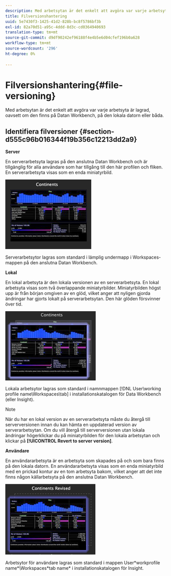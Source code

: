 ```yaml
---
description: Med arbetsytan är det enkelt att avgöra var varje arbetsyta är lagrad, oavsett om den finns på Datan Workbench, på den lokala datorn eller båda.
title: Filversionshantering
uuid: 5e7430f3-1425-41d2-828b-bc8f5786bf3b
exl-id: 82a70d51-a95c-4ddd-8d3c-cd0364940693
translation-type: tm+mt
source-git-commit: d9df90242ef96188f4e4b5e6d04cfef196b0a628
workflow-type: tm+mt
source-wordcount: '296'
ht-degree: 0%

---
```


# Filversionshantering{#file-versioning}

Med arbetsytan är det enkelt att avgöra var varje arbetsyta är lagrad, oavsett om den finns på Datan Workbench, på den lokala datorn eller båda.

## Identifiera filversioner {#section-d555c96b016344f19b356c12213dd2a9}

**Server**

En serverarbetsyta lagras på den anslutna Datan Workbench och är tillgänglig för alla användare som har tillgång till den här profilen och fliken. En serverarbetsyta visas som en enda miniatyrbild.

![](assets/wsp_thumb_server.png)

Serverarbetsytor lagras som standard i lämplig undermapp i Workspaces-mappen på den anslutna Datan Workbench.

**Lokal**

En lokal arbetsyta är den lokala versionen av en serverarbetsyta. En lokal arbetsyta visas som två överlappande miniatyrbilder. Miniatyrbilden högst upp är från början omgiven av en glöd, vilket anger att nyligen gjorda ändringar har gjorts lokalt på serverarbetsytan. Den här glöden försvinner över tid.

![](assets/wsp_thumb_local.png)

Lokala arbetsytor lagras som standard i namnmappen [!DNL User\working profile name\Workspaces\tab] i installationskatalogen för Data Workbench (eller Insight).

>[!NOTE]
>
>När du har en lokal version av en serverarbetsyta måste du återgå till serverversionen innan du kan hämta en uppdaterad version av serverarbetsytan. Om du vill återgå till serverversionen utan lokala ändringar högerklickar du på miniatyrbilden för den lokala arbetsytan och klickar på **[!UICONTROL Revert to server version]**.

**Användare**

En användararbetsyta är en arbetsyta som skapades på och som bara finns på den lokala datorn. En användararbetsyta visas som en enda miniatyrbild med en prickad kontur av en tom arbetsyta bakom, vilket anger att det inte finns någon källarbetsyta på den anslutna Datan Workbench.

![](assets/wsp_thumb_user.png)

Arbetsytor för användare lagras som standard i mappen User\*workprofile name*\Workspaces\*tab name* i installationskatalogen för Insight.
